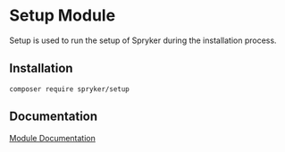 # Setup Module

Setup is used to run the setup of Spryker during the installation process.

## Installation

```
composer require spryker/setup
```

## Documentation

[Module Documentation](https://academy.spryker.com/developing_with_spryker/module_guide/modules.html)
